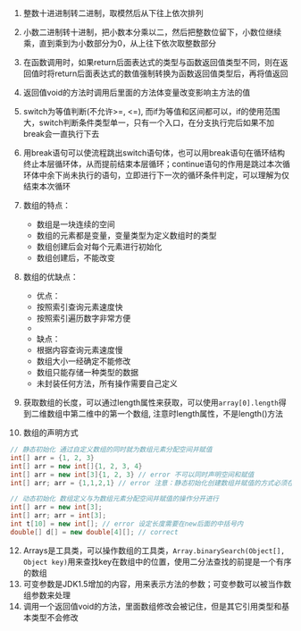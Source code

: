 1. 整数十进进制转二进制，取模然后从下往上依次排列
2. 小数二进制转十进制，把小数本分乘以二，然后把整数位留下，小数位继续乘，直到乘到为小数部分为0，从上往下依次取整数部分
3. 在函数调用时，如果return后面表达式的类型与函数返回值类型不同，则在返回值时将return后面表达式的数值强制转换为函数返回值类型后，再将值返回
4. 返回值void的方法时调用后里面的方法体变量改变影响主方法的值
5. switch为等值判断(不允许>=, <=), 而if为等值和区间都可以，if的使用范围大，switch判断条件类型单一，只有一个入口，在分支执行完后如果不加break会一直执行下去
6. 用break语句可以使流程跳出switch语句体，也可以用break语句在循环结构终止本层循环体，从而提前结束本层循环；continue语句的作用是跳过本次循环体中余下尚未执行的语句，立即进行下一次的循环条件判定，可以理解为仅结束本次循环
7. 数组的特点：
   - 数组是一块连续的空间 
   - 数组的元素都是变量，变量类型为定义数组时的类型
   - 数组创建后会对每个元素进行初始化 
   - 数组创建后，不能改变
8. 数组的优缺点：

   - 优点：
   - 按照索引查询元素速度快
   - 按照索引遍历数字非常方便
   - 
   - 缺点：
   - 根据内容查询元素速度慢
   - 数组大小一经确定不能修改
   - 数组只能存储一种类型的数据
   - 未封装任何方法，所有操作需要自己定义
9. 获取数组的长度，可以通过length属性来获取，可以使用`array[0].length`得到二维数组中第二维中的第一个数组, 注意时length属性，不是length()方法
10. 数组的声明方式

```java
// 静态初始化 通过自定义数组的同时就为数组元素分配空间并赋值
int[] arr = {1, 2, 3} 
int[] arr = new int[]{1, 2, 3, 4} 
int[] arr = new int[3]{1, 2, 3} // error 不可以同时声明空间和赋值
int[] arr; arr = {1,1,2,1} // error 注意：静态初始化创建数组并赋值的方式必须在一条语句中完成

// 动态初始化 数组定义与为数组元素分配空间并赋值的操作分开进行
int[] arr = new int[3];
int[] arr; arr = int[3];
int t[10] = new int[]; // error 设定长度需要在new后面的中括号内
double[] d[] = new double[4][]; // correct
```

12. Arrays是工具类，可以操作数组的工具类，`Array.binarySearch(Object[], Object key)`用来查找key在数组中的位置，使用二分法查找的前提是一个有序的数组
13. 可变参数是JDK1.5增加的内容，用来表示方法的参数；可变参数可以被当作数组参数来处理
14. 调用一个返回值void的方法，里面数组修改会被记住，但是其它引用类型和基本类型不会修改